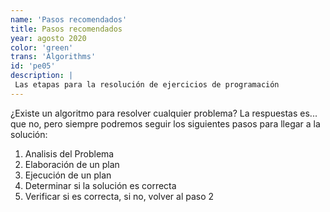 ```yaml
---
name: 'Pasos recomendados'
title: Pasos recomendados
year: agosto 2020
color: 'green'
trans: 'Algorithms'
id: 'pe05'
description: |
 Las etapas para la resolución de ejercicios de programación
---
```


¿Existe un algoritmo para resolver cualquier problema?
La respuestas es... que no, pero siempre podremos seguir los siguientes pasos para llegar a la solución:
1. Analisis del Problema
2. Elaboración de un plan
3. Ejecución de un plan
4. Determinar si la solución es correcta
5. Verificar si es correcta, si no, volver al paso 2
